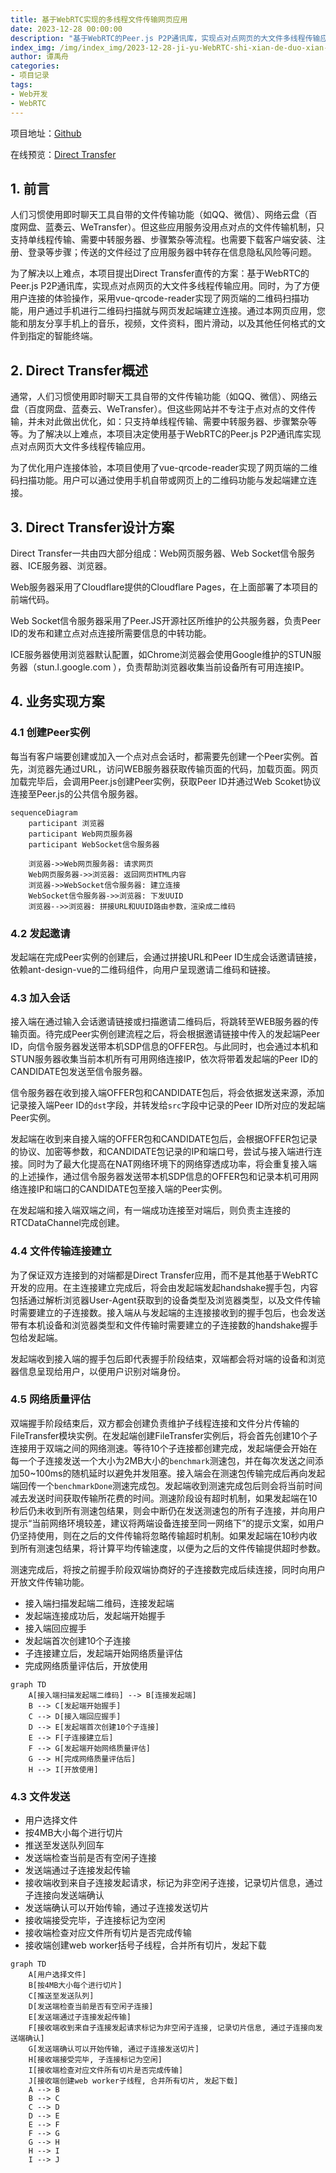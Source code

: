 ```yaml
---
title: 基于WebRTC实现的多线程文件传输网页应用
date: 2023-12-28 00:00:00
description: "基于WebRTC的Peer.js P2P通讯库，实现点对点网页的大文件多线程传输应用。同时，为了方便用户连接的体验操作，采用vue-qrcode-reader实现了网页端的二维码扫描功能，用户通过手机进行二维码扫描就与网页发起端建立连接。通过本网页应用，您能和朋友分享手机上的音乐，视频，文件资料，图片滑动，以及其他任何格式的文件到指定的智能终端。"
index_img: /img/index_img/2023-12-28-ji-yu-WebRTC-shi-xian-de-duo-xian-cheng-wen-jian-chuan-shu-wang-ye-ying-yong.webp
author: 谭禹舟
categories: 
- 项目记录
tags:
- Web开发
- WebRTC
---
```






项目地址：[Github](https://github.com/Binarization/filetransfer)

在线预览：[Direct Transfer](https://transfer.binrz.com/)



## 1. 前言

人们习惯使用即时聊天工具自带的文件传输功能（如QQ、微信）、网络云盘（百度网盘、蓝奏云、WeTransfer）。但这些应用服务没用点对点的文件传输机制，只支持单线程传输、需要中转服务器、步骤繁杂等流程。也需要下载客户端安装、注册、登录等步骤；传送的文件经过了应用服务器中转存在信息隐私风险等问题。

为了解决以上难点，本项目提出Direct Transfer直传的方案：基于WebRTC的Peer.js P2P通讯库，实现点对点网页的大文件多线程传输应用。同时，为了方便用户连接的体验操作，采用vue-qrcode-reader实现了网页端的二维码扫描功能，用户通过手机进行二维码扫描就与网页发起端建立连接。通过本网页应用，您能和朋友分享手机上的音乐，视频，文件资料，图片滑动，以及其他任何格式的文件到指定的智能终端。



## 2. Direct Transfer概述

通常，人们习惯使用即时聊天工具自带的文件传输功能（如QQ、微信）、网络云盘（百度网盘、蓝奏云、WeTransfer）。但这些网站并不专注于点对点的文件传输，并未对此做出优化，如：只支持单线程传输、需要中转服务器、步骤繁杂等等。为了解决以上难点，本项目决定使用基于WebRTC的Peer.js P2P通讯库实现点对点网页大文件多线程传输应用。

为了优化用户连接体验，本项目使用了vue-qrcode-reader实现了网页端的二维码扫描功能。用户可以通过使用手机自带或网页上的二维码功能与发起端建立连接。



## 3. Direct Transfer设计方案

Direct Transfer一共由四大部分组成：Web网页服务器、Web Socket信令服务器、ICE服务器、浏览器。

Web服务器采用了Cloudflare提供的Cloudflare Pages，在上面部署了本项目的前端代码。

Web Socket信令服务器采用了Peer.JS开源社区所维护的公共服务器，负责Peer ID的发布和建立点对点连接所需要信息的中转功能。

ICE服务器使用浏览器默认配置，如Chrome浏览器会使用Google维护的STUN服务器（stun.l.google.com ），负责帮助浏览器收集当前设备所有可用连接IP。



## 4. 业务实现方案

### 4.1 创建Peer实例

每当有客户端要创建或加入一个点对点会话时，都需要先创建一个Peer实例。首先，浏览器先通过URL，访问WEB服务器获取传输页面的代码，加载页面。网页加载完毕后，会调用Peer.js创建Peer实例，获取Peer ID并通过Web Scoket协议连接至Peer.js的公共信令服务器。

```mermaid
sequenceDiagram
    participant 浏览器
    participant Web网页服务器
    participant WebSocket信令服务器

    浏览器->>Web网页服务器: 请求网页
    Web网页服务器->>浏览器: 返回网页HTML内容
    浏览器->>WebSocket信令服务器: 建立连接
    WebSocket信令服务器->>浏览器: 下发UUID
    浏览器-->>浏览器: 拼接URL和UUID路由参数，渲染成二维码
```

### 4.2 发起邀请

发起端在完成Peer实例的创建后，会通过拼接URL和Peer ID生成会话邀请链接，依赖ant-design-vue的二维码组件，向用户呈现邀请二维码和链接。



### 4.3 加入会话

接入端在通过输入会话邀请链接或扫描邀请二维码后，将跳转至WEB服务器的传输页面。待完成Peer实例创建流程之后，将会根据邀请链接中传入的发起端Peer ID，向信令服务器发送带本机SDP信息的OFFER包。与此同时，也会通过本机和STUN服务器收集当前本机所有可用网络连接IP，依次将带着发起端的Peer ID的CANDIDATE包发送至信令服务器。

信令服务器在收到接入端OFFER包和CANDIDATE包后，将会依据发送来源，添加记录接入端Peer ID的`dst`字段，并转发给`src`字段中记录的Peer ID所对应的发起端Peer实例。

发起端在收到来自接入端的OFFER包和CANDIDATE包后，会根据OFFER包记录的协议、加密等参数，和CANDIDATE包记录的IP和端口号，尝试与接入端进行连接。同时为了最大化提高在NAT网络环境下的网络穿透成功率，将会重复接入端的上述操作，通过信令服务器发送带本机SDP信息的OFFER包和记录本机可用网络连接IP和端口的CANDIDATE包至接入端的Peer实例。

在发起端和接入端双端之间，有一端成功连接至对端后，则负责主连接的RTCDataChannel完成创建。



### 4.4 文件传输连接建立

为了保证双方连接到的对端都是Direct Transfer应用，而不是其他基于WebRTC开发的应用。在主连接建立完成后，将会由发起端发起handshake握手包，内容包括通过解析浏览器User-Agent获取到的设备类型及浏览器类型，以及文件传输时需要建立的子连接数。接入端从与发起端的主连接接收到的握手包后，也会发送带有本机设备和浏览器类型和文件传输时需要建立的子连接数的handshake握手包给发起端。

发起端收到接入端的握手包后即代表握手阶段结束，双端都会将对端的设备和浏览器信息呈现给用户，以便用户识别对端身份。



### 4.5 网络质量评估

双端握手阶段结束后，双方都会创建负责维护子线程连接和文件分片传输的FileTransfer模块实例。在发起端创建FileTransfer实例后，将会首先创建10个子连接用于双端之间的网络测速。等待10个子连接都创建完成，发起端便会开始在每一个子连接发送一个大小为2MB大小的`benchmark`测速包，并在每次发送之间添加50~100ms的随机延时以避免并发阻塞。接入端会在测速包传输完成后再向发起端回传一个`benchmarkDone`测速完成包。发起端收到测速完成包后则会将当前时间减去发送时间获取传输所花费的时间。测速阶段设有超时机制，如果发起端在10秒后仍未收到所有测速包结果，则会中断仍在发送测速包的所有子连接，并向用户提示“当前网络环境较差，建议将两端设备连接至同一网络下”的提示文案，如用户仍坚持使用，则在之后的文件传输将忽略传输超时机制。如果发起端在10秒内收到所有测速包结果，将计算平均传输速度，以便为之后的文件传输提供超时参数。

测速完成后，将按之前握手阶段双端协商好的子连接数完成后续连接，同时向用户开放文件传输功能。





- 接入端扫描发起端二维码，连接发起端
- 发起端连接成功后，发起端开始握手
- 接入端回应握手
- 发起端首次创建10个子连接
- 子连接建立后，发起端开始网络质量评估
- 完成网络质量评估后，开放使用

```mermaid
graph TD
    A[接入端扫描发起端二维码] --> B[连接发起端]
    B --> C[发起端开始握手]
    C --> D[接入端回应握手]
    D --> E[发起端首次创建10个子连接]
    E --> F[子连接建立后]
    F --> G[发起端开始网络质量评估]
    G --> H[完成网络质量评估后]
    H --> I[开放使用]

```



### 4.3 文件发送

- 用户选择文件
- 按4MB大小每个进行切片
- 推送至发送队列回车
- 发送端检查当前是否有空闲子连接
- 发送端通过子连接发起传输
- 接收端收到来自子连接发起请求，标记为非空闲子连接，记录切片信息，通过子连接向发送端确认
- 发送端确认可以开始传输，通过子连接发送切片
- 接收端接受完毕，子连接标记为空闲
- 接收端检查对应文件所有切片是否完成传输
- 接收端创建web worker括号子线程，合并所有切片，发起下载

```mermaid
graph TD
    A[用户选择文件]
    B[按4MB大小每个进行切片]
    C[推送至发送队列]
    D[发送端检查当前是否有空闲子连接]
    E[发送端通过子连接发起传输]
    F[接收端收到来自子连接发起请求标记为非空闲子连接, 记录切片信息, 通过子连接向发送端确认]
    G[发送端确认可以开始传输, 通过子连接发送切片]
    H[接收端接受完毕, 子连接标记为空闲]
    I[接收端检查对应文件所有切片是否完成传输]
    J[接收端创建web worker子线程, 合并所有切片, 发起下载]
    A --> B
    B --> C
    C --> D
    D --> E
    E --> F
    F --> G
    G --> H
    H --> I
    I --> J

```

